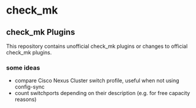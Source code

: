 # check_mk

## check_mk Plugins
This repository contains unofficial check_mk plugins or changes to official check_mk plugins.

### some ideas
* compare Cisco Nexus Cluster switch profile, useful when not using config-sync
* count switchports depending on their description (e.g. for free capacity reasons)
